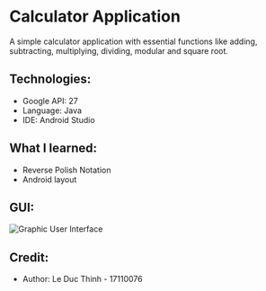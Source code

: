 # Calculator Application
A simple calculator application with essential functions like adding, subtracting, multiplying, dividing, modular and square root.
## Technologies:
  - Google API: 27
  - Language: Java
  - IDE: Android Studio
## What I learned:
  - Reverse Polish Notation
  - Android layout
## GUI:
![Graphic User Interface](https://docs.google.com/uc?export=download&id=1ymWhxcOgicVBp0No3H9-mFtf06IZZBzD)
## Credit:
  - Author: Le Duc Thinh - 17110076
